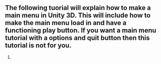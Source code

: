 ## The following tuorial will explain how to make a main menu in Unity 3D. This will include how to make the main menu load in and have a functioning play button. If you want a main menu tutorial with a options and quit button then this tutorial is not for you.
1)

